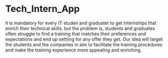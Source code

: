 # Tech_Intern_App
 it is mandatory for every IT studen and graduatet to get internships that enrich their technical skills, but the problem is, students and graduates often struggle to find a training that matches their preferences and expectations and end up settling for any offer they get. Our idea will target the students and the companies in aim to facilitate the training procedures and make the training experience more appealing and enriching.
